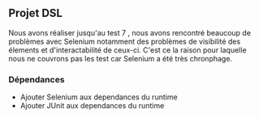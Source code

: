 ## Projet DSL
Nous avons réaliser jusqu'au test 7 , nous avons rencontré beaucoup de problèmes avec Selenium notamment des problèmes de visibilité des élements et d'interactabilité de ceux-ci.
C'est ce la raison pour laquelle nous ne couvrons pas les test car Selenium a été très chronphage.

### Dépendances
* Ajouter Selenium aux dependances du runtime
* Ajouter JUnit aux dependances du runtime

